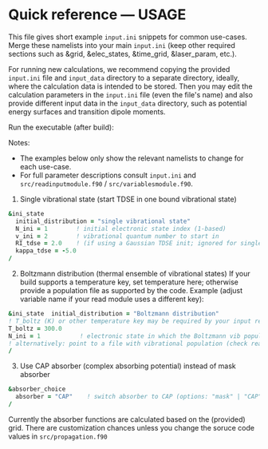 # Quick reference — USAGE

This file gives short example `input.ini` snippets for common use-cases. Merge these namelists into your main `input.ini` (keep other required sections such as &grid, &elec_states, &time_grid, &laser_param, etc.).

For running new calculations, we recommend copying the provided `input.ini` file and `input_data` directory to a separate directory, ideally, where the calculation data is intended to be stored. Then you may edit the calculation parameters in the `input.ini` file (even the file's name) and also provide different input data in the `input_data` directory, such as potential energy surfaces and transition dipole moments.

Run the executable (after build):

Notes:
- The examples below only show the relevant namelists to change for each use-case.
- For full parameter descriptions consult `input.ini` and `src/readinputmodule.f90` / `src/variablesmodule.f90`.

1) Single vibrational state (start TDSE in one bound vibrational state)
```fortran
&ini_state
  initial_distribution = "single vibrational state"
  N_ini = 1        ! initial electronic state index (1-based)
  v_ini = 2        ! vibrational quantum number to start in
  RI_tdse = 2.0    ! (if using a Gaussian TDSE init; ignored for single vibrational state)
  kappa_tdse = -5.0
/
```

2) Boltzmann distribution (thermal ensemble of vibrational states)
If your build supports a temperature key, set temperature here; otherwise provide a population file as supported by the code. Example (adjust variable name if your read module uses a different key):

```fortran
&ini_state  initial_distribution = "Boltzmann distribution"  
! T_boltz (K) or other temperature key may be required by your input reader  
T_boltz = 300.0  
N_ini = 1           ! electronic state in which the Boltzmann vib populations are prepared  
! alternatively: point to a file with vibrational population (check readinputmodule)
/
```

3) Use CAP absorber (complex absorbing potential) instead of mask absorber
```fortran
&absorber_choice
  absorber = "CAP"    ! switch absorber to CAP (options: "mask" | "CAP")
/
```

Currently the absorber functions are calculated based on the (provided) grid. There are customization chances unless you change the soruce code values in `src/propagation.f90`
